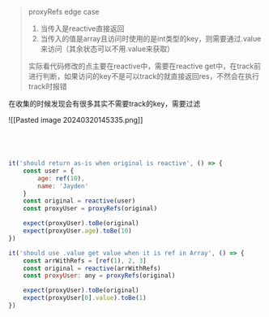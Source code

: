 

>proxyRefs edge case
>
>1. 当传入是reactive直接返回
>2. 当传入的值是array且访问时使用的是int类型的key，则需要通过.value来访问（其余状态可以不用.value来获取）
>
>实际看代码修改的点主要在reactive中，需要在reactive get中，在track前进行判断，如果访问的key不是可以track的就直接返回res，不然会在执行track时报错

在收集的时候发现会有很多其实不需要track的key，需要过滤

![[Pasted image 20240320145335.png]]

```js




it('should return as-is when original is reactive', () => {
	const user = {
		age: ref(10),
		name: 'Jayden'
	}
	const original = reactive(user)
	const proxyUser = proxyRefs(original)

	expect(proxyUser).toBe(original)
	expect(proxyUser.age).toBe(10)
})

it('should use .value get value when it is ref in Array', () => {
	const arrWithRefs = [ref(1), 2, 3]
	const original = reactive(arrWithRefs)
	const proxyUser: any = proxyRefs(original)

	expect(proxyUser).toBe(original)
	expect(proxyUser[0].value).toBe(1)
})


```